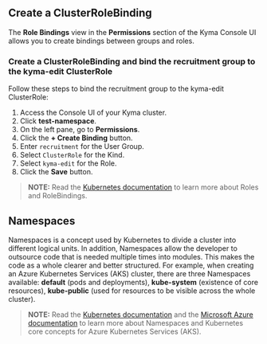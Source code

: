 ## Create a ClusterRoleBinding

The __Role Bindings__ view in the __Permissions__ section of the Kyma Console UI allows you to create bindings between groups and roles.

### Create a ClusterRoleBinding and bind the recruitment group to the kyma-edit ClusterRole

Follow these steps to bind the recruitment group to the kyma-edit ClusterRole:

1. Access the Console UI of your Kyma cluster. 
2. Click __test-namespace__.
3. On the left pane, go to __Permissions__.
4. Click the __+ Create Binding__ button.
5. Enter `recruitment` for the User Group.
6. Select `ClusterRole` for the Kind.
7. Select `kyma-edit` for the Role.
8. Click the __Save__ button.

>**NOTE:** Read the [Kubernetes documentation](https://kubernetes.io/docs/reference/access-authn-authz/rbac/) to learn more about Roles and RoleBindings.
 
## Namespaces

Namespaces is a concept used by Kubernetes to divide a cluster into different logical units. In addition, Namespaces allow the developer to outsource code that is needed multiple times into modules. This makes the code as a whole clearer and better structured. For example, when creating an Azure Kubernetes Services (AKS) cluster, there are three Namespaces available: __default__ (pods and deployments), __kube-system__ (existence of core resources), __kube-public__ (used for resources to be visible across the whole cluster). 

>**NOTE:** Read the [Kubernetes documentation](https://kubernetes.io/docs/concepts/overview/working-with-objects/namespaces/) and the [Microsoft Azure documentation](https://docs.microsoft.com/en-us/azure/aks/concepts-clusters-workloads#namespaces) to learn more about Namespaces and Kubernetes core concepts for Azure Kubernetes Services (AKS).
